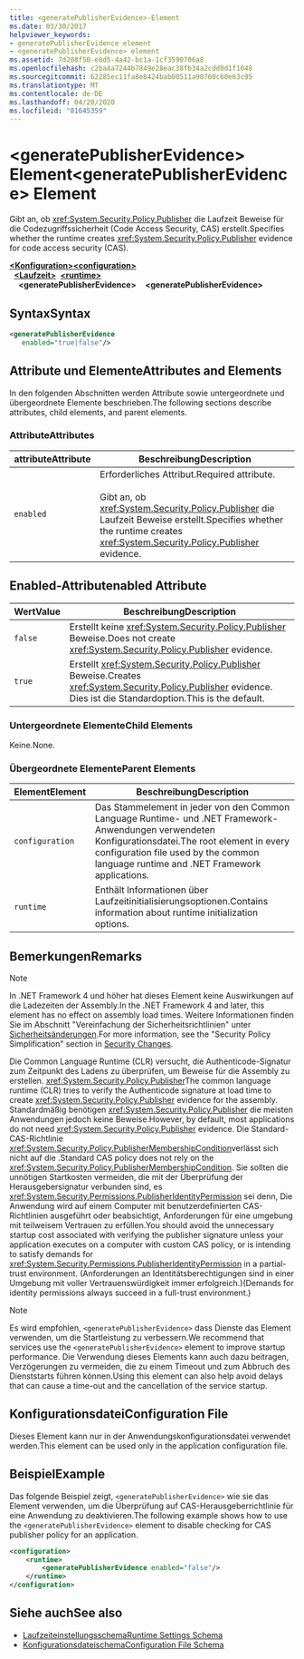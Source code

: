 ```yaml
---
title: <generatePublisherEvidence>-Element
ms.date: 03/30/2017
helpviewer_keywords:
- generatePublisherEvidence element
- <generatePublisherEvidence> element
ms.assetid: 7d208f50-e8d5-4a42-bc1a-1cf3590706a8
ms.openlocfilehash: c2ba4a7244b7849e28eac38fb34a2cdd0d1f1048
ms.sourcegitcommit: 62285ec11fa8e8424bab00511a90760c60e63c95
ms.translationtype: MT
ms.contentlocale: de-DE
ms.lasthandoff: 04/20/2020
ms.locfileid: "81645359"
---
```

# <a name="generatepublisherevidence-element"></a><span data-ttu-id="18c8d-102">\<generatePublisherEvidence> Element</span><span class="sxs-lookup"><span data-stu-id="18c8d-102">\<generatePublisherEvidence> Element</span></span>
<span data-ttu-id="18c8d-103">Gibt an, ob <xref:System.Security.Policy.Publisher> die Laufzeit Beweise für die Codezugriffssicherheit (Code Access Security, CAS) erstellt.</span><span class="sxs-lookup"><span data-stu-id="18c8d-103">Specifies whether the runtime creates <xref:System.Security.Policy.Publisher> evidence for code access security (CAS).</span></span>  
  
<span data-ttu-id="18c8d-104">[**\<Konfiguration>**](../configuration-element.md)</span><span class="sxs-lookup"><span data-stu-id="18c8d-104">[**\<configuration>**](../configuration-element.md)</span></span>\
<span data-ttu-id="18c8d-105">&nbsp;&nbsp;[**\<Laufzeit>**](runtime-element.md)</span><span class="sxs-lookup"><span data-stu-id="18c8d-105">&nbsp;&nbsp;[**\<runtime>**](runtime-element.md)</span></span>\
<span data-ttu-id="18c8d-106">&nbsp;&nbsp;&nbsp;&nbsp;**\<generatePublisherEvidence>**</span><span class="sxs-lookup"><span data-stu-id="18c8d-106">&nbsp;&nbsp;&nbsp;&nbsp;**\<generatePublisherEvidence>**</span></span>  
  
## <a name="syntax"></a><span data-ttu-id="18c8d-107">Syntax</span><span class="sxs-lookup"><span data-stu-id="18c8d-107">Syntax</span></span>  
  
```xml  
<generatePublisherEvidence
   enabled="true|false"/>  
```  
  
## <a name="attributes-and-elements"></a><span data-ttu-id="18c8d-108">Attribute und Elemente</span><span class="sxs-lookup"><span data-stu-id="18c8d-108">Attributes and Elements</span></span>  
 <span data-ttu-id="18c8d-109">In den folgenden Abschnitten werden Attribute sowie untergeordnete und übergeordnete Elemente beschrieben.</span><span class="sxs-lookup"><span data-stu-id="18c8d-109">The following sections describe attributes, child elements, and parent elements.</span></span>  
  
### <a name="attributes"></a><span data-ttu-id="18c8d-110">Attribute</span><span class="sxs-lookup"><span data-stu-id="18c8d-110">Attributes</span></span>  
  
|<span data-ttu-id="18c8d-111">attribute</span><span class="sxs-lookup"><span data-stu-id="18c8d-111">Attribute</span></span>|<span data-ttu-id="18c8d-112">Beschreibung</span><span class="sxs-lookup"><span data-stu-id="18c8d-112">Description</span></span>|  
|---------------|-----------------|  
|`enabled`|<span data-ttu-id="18c8d-113">Erforderliches Attribut.</span><span class="sxs-lookup"><span data-stu-id="18c8d-113">Required attribute.</span></span><br /><br /> <span data-ttu-id="18c8d-114">Gibt an, ob <xref:System.Security.Policy.Publisher> die Laufzeit Beweise erstellt.</span><span class="sxs-lookup"><span data-stu-id="18c8d-114">Specifies whether the runtime creates <xref:System.Security.Policy.Publisher> evidence.</span></span>|  
  
## <a name="enabled-attribute"></a><span data-ttu-id="18c8d-115">Enabled-Attribut</span><span class="sxs-lookup"><span data-stu-id="18c8d-115">enabled Attribute</span></span>  
  
|<span data-ttu-id="18c8d-116">Wert</span><span class="sxs-lookup"><span data-stu-id="18c8d-116">Value</span></span>|<span data-ttu-id="18c8d-117">Beschreibung</span><span class="sxs-lookup"><span data-stu-id="18c8d-117">Description</span></span>|  
|-----------|-----------------|  
|`false`|<span data-ttu-id="18c8d-118">Erstellt keine <xref:System.Security.Policy.Publisher> Beweise.</span><span class="sxs-lookup"><span data-stu-id="18c8d-118">Does not create <xref:System.Security.Policy.Publisher> evidence.</span></span>|  
|`true`|<span data-ttu-id="18c8d-119">Erstellt <xref:System.Security.Policy.Publisher> Beweise.</span><span class="sxs-lookup"><span data-stu-id="18c8d-119">Creates <xref:System.Security.Policy.Publisher> evidence.</span></span> <span data-ttu-id="18c8d-120">Dies ist die Standardoption.</span><span class="sxs-lookup"><span data-stu-id="18c8d-120">This is the default.</span></span>|  
  
### <a name="child-elements"></a><span data-ttu-id="18c8d-121">Untergeordnete Elemente</span><span class="sxs-lookup"><span data-stu-id="18c8d-121">Child Elements</span></span>  
 <span data-ttu-id="18c8d-122">Keine.</span><span class="sxs-lookup"><span data-stu-id="18c8d-122">None.</span></span>  
  
### <a name="parent-elements"></a><span data-ttu-id="18c8d-123">Übergeordnete Elemente</span><span class="sxs-lookup"><span data-stu-id="18c8d-123">Parent Elements</span></span>  
  
|<span data-ttu-id="18c8d-124">Element</span><span class="sxs-lookup"><span data-stu-id="18c8d-124">Element</span></span>|<span data-ttu-id="18c8d-125">Beschreibung</span><span class="sxs-lookup"><span data-stu-id="18c8d-125">Description</span></span>|  
|-------------|-----------------|  
|`configuration`|<span data-ttu-id="18c8d-126">Das Stammelement in jeder von den Common Language Runtime- und .NET Framework-Anwendungen verwendeten Konfigurationsdatei.</span><span class="sxs-lookup"><span data-stu-id="18c8d-126">The root element in every configuration file used by the common language runtime and .NET Framework applications.</span></span>|  
|`runtime`|<span data-ttu-id="18c8d-127">Enthält Informationen über Laufzeitinitialisierungsoptionen.</span><span class="sxs-lookup"><span data-stu-id="18c8d-127">Contains information about runtime initialization options.</span></span>|  
  
## <a name="remarks"></a><span data-ttu-id="18c8d-128">Bemerkungen</span><span class="sxs-lookup"><span data-stu-id="18c8d-128">Remarks</span></span>  
  
> [!NOTE]
> <span data-ttu-id="18c8d-129">In .NET Framework 4 und höher hat dieses Element keine Auswirkungen auf die Ladezeiten der Assembly.</span><span class="sxs-lookup"><span data-stu-id="18c8d-129">In the .NET Framework 4 and later, this element has no effect on assembly load times.</span></span> <span data-ttu-id="18c8d-130">Weitere Informationen finden Sie im Abschnitt "Vereinfachung der Sicherheitsrichtlinien" unter [Sicherheitsänderungen](https://docs.microsoft.com/previous-versions/dotnet/framework/security/security-changes).</span><span class="sxs-lookup"><span data-stu-id="18c8d-130">For more information, see the "Security Policy Simplification" section in [Security Changes](https://docs.microsoft.com/previous-versions/dotnet/framework/security/security-changes).</span></span>  
  
 <span data-ttu-id="18c8d-131">Die Common Language Runtime (CLR) versucht, die Authenticode-Signatur zum Zeitpunkt des Ladens zu überprüfen, um Beweise für die Assembly zu erstellen. <xref:System.Security.Policy.Publisher></span><span class="sxs-lookup"><span data-stu-id="18c8d-131">The common language runtime (CLR) tries to verify the Authenticode signature at load time to create <xref:System.Security.Policy.Publisher> evidence for the assembly.</span></span> <span data-ttu-id="18c8d-132">Standardmäßig benötigen <xref:System.Security.Policy.Publisher> die meisten Anwendungen jedoch keine Beweise.</span><span class="sxs-lookup"><span data-stu-id="18c8d-132">However, by default, most applications do not need <xref:System.Security.Policy.Publisher> evidence.</span></span> <span data-ttu-id="18c8d-133">Die Standard-CAS-Richtlinie <xref:System.Security.Policy.PublisherMembershipCondition>verlässt sich nicht auf die .</span><span class="sxs-lookup"><span data-stu-id="18c8d-133">Standard CAS policy does not rely on the <xref:System.Security.Policy.PublisherMembershipCondition>.</span></span> <span data-ttu-id="18c8d-134">Sie sollten die unnötigen Startkosten vermeiden, die mit der Überprüfung der Herausgebersignatur verbunden sind, es <xref:System.Security.Permissions.PublisherIdentityPermission> sei denn, Die Anwendung wird auf einem Computer mit benutzerdefinierten CAS-Richtlinien ausgeführt oder beabsichtigt, Anforderungen für eine umgebung mit teilweisem Vertrauen zu erfüllen.</span><span class="sxs-lookup"><span data-stu-id="18c8d-134">You should avoid the unnecessary startup cost associated with verifying the publisher signature unless your application executes on a computer with custom CAS policy, or is intending to satisfy demands for <xref:System.Security.Permissions.PublisherIdentityPermission> in a partial-trust environment.</span></span> <span data-ttu-id="18c8d-135">(Anforderungen an Identitätsberechtigungen sind in einer Umgebung mit voller Vertrauenswürdigkeit immer erfolgreich.)</span><span class="sxs-lookup"><span data-stu-id="18c8d-135">(Demands for identity permissions always succeed in a full-trust environment.)</span></span>  
  
> [!NOTE]
> <span data-ttu-id="18c8d-136">Es wird empfohlen, `<generatePublisherEvidence>` dass Dienste das Element verwenden, um die Startleistung zu verbessern.</span><span class="sxs-lookup"><span data-stu-id="18c8d-136">We recommend that services use the `<generatePublisherEvidence>` element to improve startup performance.</span></span>  <span data-ttu-id="18c8d-137">Die Verwendung dieses Elements kann auch dazu beitragen, Verzögerungen zu vermeiden, die zu einem Timeout und zum Abbruch des Dienststarts führen können.</span><span class="sxs-lookup"><span data-stu-id="18c8d-137">Using this element can also help avoid delays that can cause a time-out and the cancellation of the service startup.</span></span>  
  
## <a name="configuration-file"></a><span data-ttu-id="18c8d-138">Konfigurationsdatei</span><span class="sxs-lookup"><span data-stu-id="18c8d-138">Configuration File</span></span>  
 <span data-ttu-id="18c8d-139">Dieses Element kann nur in der Anwendungskonfigurationsdatei verwendet werden.</span><span class="sxs-lookup"><span data-stu-id="18c8d-139">This element can be used only in the application configuration file.</span></span>  
  
## <a name="example"></a><span data-ttu-id="18c8d-140">Beispiel</span><span class="sxs-lookup"><span data-stu-id="18c8d-140">Example</span></span>  
 <span data-ttu-id="18c8d-141">Das folgende Beispiel zeigt, `<generatePublisherEvidence>` wie sie das Element verwenden, um die Überprüfung auf CAS-Herausgeberrichtlinie für eine Anwendung zu deaktivieren.</span><span class="sxs-lookup"><span data-stu-id="18c8d-141">The following example shows how to use the `<generatePublisherEvidence>` element to disable checking for CAS publisher policy for an application.</span></span>  
  
```xml  
<configuration>  
    <runtime>  
        <generatePublisherEvidence enabled="false"/>  
    </runtime>  
</configuration>  
```  
  
## <a name="see-also"></a><span data-ttu-id="18c8d-142">Siehe auch</span><span class="sxs-lookup"><span data-stu-id="18c8d-142">See also</span></span>

- [<span data-ttu-id="18c8d-143">Laufzeiteinstellungsschema</span><span class="sxs-lookup"><span data-stu-id="18c8d-143">Runtime Settings Schema</span></span>](index.md)
- [<span data-ttu-id="18c8d-144">Konfigurationsdateischema</span><span class="sxs-lookup"><span data-stu-id="18c8d-144">Configuration File Schema</span></span>](../index.md)
